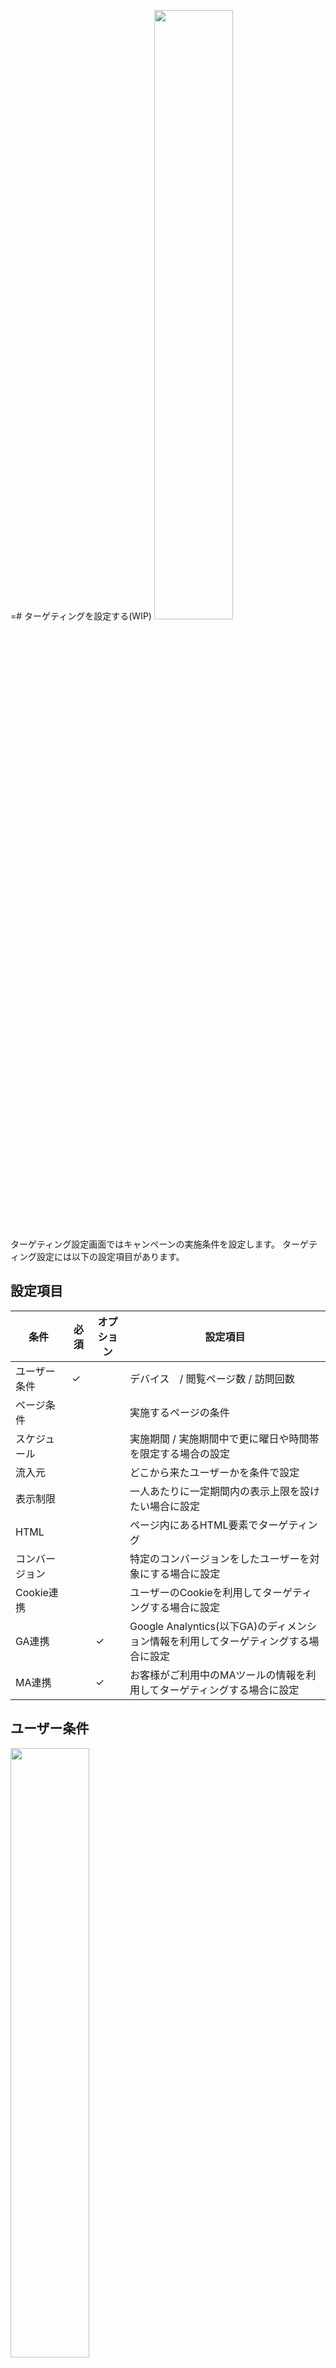 =# ターゲティングを設定する(WIP)
<img src="https://github.com/f-code/code-mc-docs/blob/master/ja/images/targetings.PNG" width=50%>

ターゲティング設定画面ではキャンペーンの実施条件を設定します。
ターゲティング設定には以下の設定項目があります。

## 設定項目
条件 | 必須 | オプション | 設定項目|
------|------|------|------ 
ユーザー条件 | ✓ |  | デバイス　/ 閲覧ページ数 / 訪問回数
ページ条件|  |  | 実施するページの条件
スケジュール |  | |  実施期間 / 実施期間中で更に曜日や時間帯を限定する場合の設定 
流入元 |  |  | どこから来たユーザーかを条件で設定
表示制限 |  | |  一人あたりに一定期間内の表示上限を設けたい場合に設定
HTML |  |  | ページ内にあるHTML要素でターゲティング
コンバージョン |  | |  特定のコンバージョンをしたユーザーを対象にする場合に設定
Cookie連携 |  |  | ユーザーのCookieを利用してターゲティングする場合に設定
GA連携 |  | ✓ | Google Analyntics(以下GA)のディメンション情報を利用してターゲティングする場合に設定
MA連携 |  | ✓ | お客様がご利用中のMAツールの情報を利用してターゲティングする場合に設定

## ユーザー条件
<img src="https://github.com/f-code/code-mc-docs/blob/master/ja/images/targeting1.PNG" width=50%>

### デバイス（必須）
端末でターゲティングします、1キャンペーンにつき1種類のデバイスを選択出来ます
* PCまたはSP・タブレットを指定

### 閲覧ページ数：最小・最大で指定
最小と最大で指定した範囲のページを閲覧したユーザーが対象となります、閲覧はセッション内でカウントされます
* 閲覧ページ数を最小と最大で指定
**値として0を指定した場合、該当項目は指定されていない扱いになります** 

### 訪問回数：最小・最大で指定
最小と最大で指定した範囲の訪問回数のユーザーが対象となります、訪問回数はすべての期間でカウントされます
* 閲覧ページ数を最小と最大で指定
**値として0を指定した場合、該当項目は指定されていない扱いになります** 


## ページ条件
<img src="https://github.com/f-code/code-mc-docs/blob/master/ja/images/targeting2.PNG" width=50%>

ページによるターゲティングを実施します

### 対象ページ
* すべてのページ: このサイトでCODEを導入したすべてのページを対象とします
* 一部のページ: 表示対象ページを更に指定します

### 対象ページの指定
表示対象URLを指定するホワイトリスト型、表示対象外とするURLを指定するブラックリスト型の2つの指定方法があり、併用出来ます
左の入力欄にURLを入力し、右の条件欄で当てはまるものを指定してください

条件欄 | 一致条件説明
----|---- |
と前方一致 | 前方一致するURLすべてが対象となります 
と後方一致 | 後方一致するURLすべてが対象となります
とフレーズ一致 | 部分一致するURLすべてが対象となります
と完全一致 | 完全一致するURLのみが対象となります
と正規表現一致 | 正規表現一致するURLすべてが対象となります


## スケジュール
キャンペーンの配信スケジュールを設定します。
期間を指定した上で更に「その中の特定の曜日だけ」「その中の特定の曜日特定の時間帯だけ」という設定が可能です

<img src="https://github.com/f-code/code-mc-docs/blob/master/ja/images/targeting3.PNG" width=50%>

### スケジュールの設定有無
* すべての期間 : 終了期間を持たず、公開直後に表示されます
* 配信スケジュールを設定する： スケジュールの設定で詳細を指定します

### スケジュールの設定
配信期間と曜日、時刻を指定します
* 配信期間を指定する： チェックを入れると開始日時と終了日の入力フォームを表示します
    * 配信期間は複数入力可能です
* 曜日と時刻を指定する： チェックを入れると曜日と時刻の入力フォームを表示します
    * 配信期間を複数設定した場合、ここで設定した曜日と時刻はすべての配信期間に適用されます


## 流入元
流入元条件を3つの条件から選択・設定できます、複数設定すると、AND条件で扱われます

<img src="https://github.com/f-code/code-mc-docs/blob/master/ja/images/targeting4.PNG" width=50%>

### 流入パラメータ

### 参照元種別
* 参照元種別については以下が指定可能
* SSLページから非SSLページへの流入の際、検索キーワードが参照できない場合があります

参照元 | 例 |
----|----|
直接流入 | リファラ無し|   
自然検索 | Google、Yahoo!、Bing、AOL、Ask.jp、Baidu、Yandexに対応 | 
有料検索 | Google Analtyicsの判別ロジックに準拠しており、「utm_medium」の値に「cpc」「ppc」「cpa」「cpm」「cpv」「cpp」のいずれかで判定 | 
ソーシャル流入 | Google Analyticsの区分に準拠（Facebook、Twitter、Youtube、Amebaなどからの流入を判別）| 
その他サイト | 上記いずれでもない場合| 

### 流入元URL
流入元URLはドメイン部分だけでなく、URL自体で設定します

* 流入元を指定する場合:
左の入力欄にURLを入力し、右の条件欄で当てはまるものを指定してください

条件欄 | 一致条件説明
----|---- |
と前方一致 | 前方一致するURLすべてが対象となります 
と後方一致 | 後方一致するURLすべてが対象となります
とフレーズ一致 | 部分一致するURLすべてが対象となります
と完全一致 | 完全一致するURLのみが対象となります
と正規表現一致 | 正規表現一致するURLすべてが対象となります


## 表示制限
* 一定期間での表示回数やユーザーの行動によりキャンペーンの過剰な表示を制限できます
* 複数指定した場合、OR条件となります

<img src="https://github.com/f-code/code-mc-docs/blob/master/ja/images/targeting5.PNG" width=50%>

### 表示上限
* ユーザー一人あたりのバナーの上限表示回数を指定します
    * セッション内と全てのセッションの両方で設定出来ます

### 表示回数
* ユーザー一人あたりの一定期間内の上限表示回数を指定します

### 閉じるボタンをクリックした場合の制限
* ユーザーが閉じるボタンをクリックしてキャンペーンを閉じた場合、以降一定期間キャンペーンを非表示にします



## HTML
ページ内にあるHTML要素でターゲティングします
<img src="https://github.com/f-code/code-mc-docs/blob/master/ja/images/targeting6.PNG" width=50%>

### HTML要素によるターゲティング
* 利用しない：HTML要素によるターゲティングを行いません
* 利用する：HTML要素によるターゲティングを行います

### 条件設定
* 対象のHTML要素：参照するCookieの名称を指定
* 検索文字列：参照したCookieについて、値を指定
* 判定方法：前方一致/後方一致/フレーズ一致/完全一致/正規表現一致が選択可能


## コンバージョン
ユーザーの達成済みのコンバージョン種別や回数によりターゲティングします

<img src="https://github.com/f-code/code-mc-docs/blob/master/ja/images/targeting7.PNG" width=50%>

### 対象ユーザー
* すべてのユーザー：コンバージョンによるターゲティングを行いません
* 一部のユーザー：次に指定する条件指定によるターゲティングを行います

### 条件設定
対象コンバージョンを指定するホワイトリスト型、対象外コンバージョンを指定するブラックリスト型の2つの指定方法があり、併用出来ます

<img src="https://github.com/f-code/code-mc-docs/blob/master/ja/images/targeting8.PNG" width=50%>

右のプルダウンからコンバージョンを指定、左の入力欄に条件コンバージョン数を指定



## Cookie連携
サイトのCookie情報を利用してターゲティングします
複数指定する場合、AND条件になります

<img src="https://github.com/f-code/code-mc-docs/blob/master/ja/images/targeting9.PNG" width=50%>

* Cookie名：参照するCookieの名称を指定
* パターン：参照したCookieについて、値を指定
* 一致形式：前方一致/後方一致/フレーズ一致/完全一致/正規表現一致が選択可能
